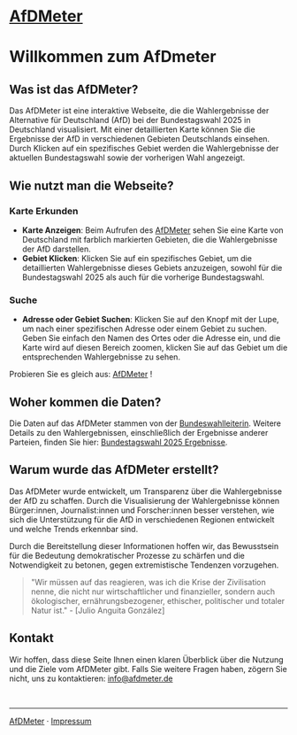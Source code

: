# [AfDMeter](index.html) 


# Willkommen zum AfDmeter

## Was ist das AfDMeter?

Das AfDMeter ist eine interaktive Webseite, die die Wahlergebnisse der Alternative für Deutschland (AfD) bei der Bundestagswahl 2025 in Deutschland visualisiert. Mit einer detaillierten Karte können Sie die Ergebnisse der AfD in verschiedenen Gebieten Deutschlands einsehen. Durch Klicken auf ein spezifisches Gebiet werden die Wahlergebnisse der aktuellen Bundestagswahl sowie der vorherigen Wahl angezeigt.

## Wie nutzt man die Webseite?

### Karte Erkunden
- **Karte Anzeigen**: Beim Aufrufen des [AfDMeter](index.html) sehen Sie eine Karte von Deutschland mit farblich markierten Gebieten, die die Wahlergebnisse der AfD darstellen.
- **Gebiet Klicken**: Klicken Sie auf ein spezifisches Gebiet, um die detaillierten Wahlergebnisse dieses Gebiets anzuzeigen, sowohl für die Bundestagswahl 2025 als auch für die vorherige Bundestagswahl.
  
### Suche
- **Adresse oder Gebiet Suchen**: Klicken Sie auf den Knopf mit der Lupe, um nach einer spezifischen Adresse oder einem Gebiet zu suchen. Geben Sie einfach den Namen des Ortes oder die Adresse ein, und die Karte wird auf diesen Bereich zoomen, klicken Sie auf das Gebiet um die entsprechenden Wahlergebnisse zu sehen.

Probieren Sie es gleich aus: [AfDMeter](index.html) !

## Woher kommen die Daten?
Die Daten auf das AfDMeter stammen von der [Bundeswahlleiterin](https://bundeswahlleiterin.de). Weitere Details zu den Wahlergebnissen, einschließlich der Ergebnisse anderer Parteien, finden Sie hier: [Bundestagswahl 2025 Ergebnisse](https://bundeswahlleiterin.de/bundestagswahlen/2025/ergebnisse.html).


## Warum wurde das AfDMeter erstellt?

Das AfDMeter wurde entwickelt, um Transparenz über die Wahlergebnisse der AfD zu schaffen. Durch die Visualisierung der Wahlergebnisse können Bürger:innen, Journalist:innen und Forscher:innen besser verstehen, wie sich die Unterstützung für die AfD in verschiedenen Regionen entwickelt und welche Trends erkennbar sind.

Durch die Bereitstellung dieser Informationen hoffen wir, das Bewusstsein für die Bedeutung demokratischer Prozesse zu schärfen und die Notwendigkeit zu betonen, gegen extremistische Tendenzen vorzugehen.

> "Wir müssen auf das reagieren, was ich die Krise der Zivilisation nenne, die nicht nur wirtschaftlicher und finanzieller, sondern auch ökologischer, ernährungsbezogener, ethischer, politischer und totaler Natur ist." - [Julio Anguita González]

## Kontakt

Wir hoffen, dass diese Seite Ihnen einen klaren Überblick über die Nutzung und die Ziele vom AfDMeter gibt. Falls Sie weitere Fragen haben, zögern Sie nicht, uns zu kontaktieren: [info@afdmeter.de](mailto:info@afdmeter.de)

&nbsp;

---
[AfDMeter](index.html) · [Impressum](impressum.html) 
